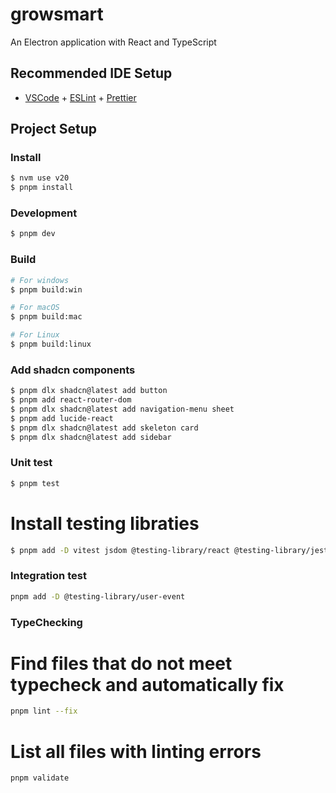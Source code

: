 # growsmart

An Electron application with React and TypeScript

## Recommended IDE Setup

- [VSCode](https://code.visualstudio.com/) + [ESLint](https://marketplace.visualstudio.com/items?itemName=dbaeumer.vscode-eslint) + [Prettier](https://marketplace.visualstudio.com/items?itemName=esbenp.prettier-vscode)

## Project Setup

### Install

```bash
$ nvm use v20
$ pnpm install
```

### Development

```bash
$ pnpm dev
```

### Build

```bash
# For windows
$ pnpm build:win

# For macOS
$ pnpm build:mac

# For Linux
$ pnpm build:linux
```

### Add shadcn components

```bash
$ pnpm dlx shadcn@latest add button
$ pnpm add react-router-dom
$ pnpm dlx shadcn@latest add navigation-menu sheet
$ pnpm add lucide-react
$ pnpm dlx shadcn@latest add skeleton card
$ pnpm dlx shadcn@latest add sidebar
```

### Unit test

```bash
$ pnpm test
```

# Install testing libraties

```bash
$ pnpm add -D vitest jsdom @testing-library/react @testing-library/jest-dom
```

### Integration test

```bash
pnpm add -D @testing-library/user-event
```

### TypeChecking
# Find files that do not meet typecheck and automatically fix
```bash
pnpm lint --fix
```

# List all files with linting errors
```bash
pnpm validate
```

